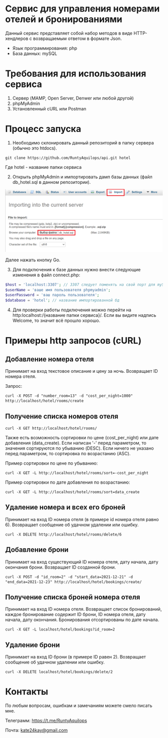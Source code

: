 # Сервис для управления номерами отелей и бронированиями
Данный сервис представляет собой набор методов в виде HTTP-хендлеров с возвращаемым ответом в формате Json. 
* Язык программирования: php
* База данных: mySQL

# Требования для использования сервиса
1. Сервер (MAMP, Open Server, Denwer или любой другой)
2. phpMyAdmin
3. Установленный cURL или Postman

# Процесс запуска
1. Необходимо склонировать данный репозиторий в папку сервера (обычно это htdocs).
```
git clone https://github.com/RuntyAquilops/api.git hotel
```
Где hotel - название папки сервиса

2. Открыть phpMyAdmin и импортировать дамп базы данных (файл db_hotel.sql в данном репозитории).

![Импортирование базы данных](https://github.com/RuntyAquilops/api/raw/master/images/import_db.png)

Далее нажать кнопку Go.

3. Для подключения к базе данных нужно внести следующие изменения в файл connect.php:
```php
$host = 'localhost:3307'; // 3307 следует поменять на свой порт для mySQl
$userName = 'ваше имя пользователя phpmyadmin'; 
$userPassword = 'ваш пароль пользователя';
$database = 'hotel'; // название импортированной бд
```

4. Для проверки работы подключения можно перейти на http:localhost:/{название папки сервиса}/. Если вы видите надпись Welcome, то значит всё прошло хорошо.

# Примеры http запросов (cURL)

## Добавление номера отеля

Принимает на вход текстовое описание и цену за ночь. Возвращает ID номера отеля.

Запрос:
```
curl -X POST -d "number_room=13" -d "cost_per_night=1000" http://localhost/hotel/rooms/create
```

## Получение списка номеров отеля


```
curl -X GET http://localhost/hotel/rooms/
```

Также есть возможность сортировки по цене (cost_per_night) или дате добавления (data_create). Если написан '-' перед параметром, то значения сортируются по убыванию (DESC). Если ничего не указано перед параметром, то сортировка по возрастанию (ASC).

Пример сортировки по цене по убыванию:

```
curl -X GET -L http://localhost/hotel/rooms/sort=-cost_per_night
```

Пример сортировки по дате добавления по возрастанию:

```
curl -X GET -L http://localhost/hotel/rooms/sort=data_create
```

## Удаление номера и всех его броней

Принимает на вход ID номера отеля (в примере id номера отеля равно 6). Возвращает сообщение об удачном удалении или ошибку.

```
curl -X DELETE http://localhost/hotel/rooms/delete/6
```

## Добавление брони 
Принимает на вход существующий ID номера отеля, дату начала, дату окончания брони. Возвращает ID созданной брони.
```
curl -X POST -d "id_room=2" -d "start_data=2021-12-21" -d "end_data=2021-12-23" http://localhost/hotel/bookings/create/
```

## Получение списка броней номера отеля
Принимает на вход ID номера отеля. Возвращает список бронирований, каждое бронирование содержит ID брони, ID номера отеля, дату начала, дату окончания. Бронирования отсортированы по дате начала. 

```
curl -X GET -L localhost/hotel/bookings?id_room=2
```

## Удаление брони 
Принимает на вход ID брони (в примере ID равен 2). Возвращает сообщение об удачном удалении или ошибку.

```
curl -X DELETE localhost/hotel/bookings/delete/2
```

# Контакты
По любым вопросам, ошибкам и замечаниям можете смело писать мне.

Телеграмм: https://t.me/RuntyAquilops

Почта: kate24kay@gmail.com
